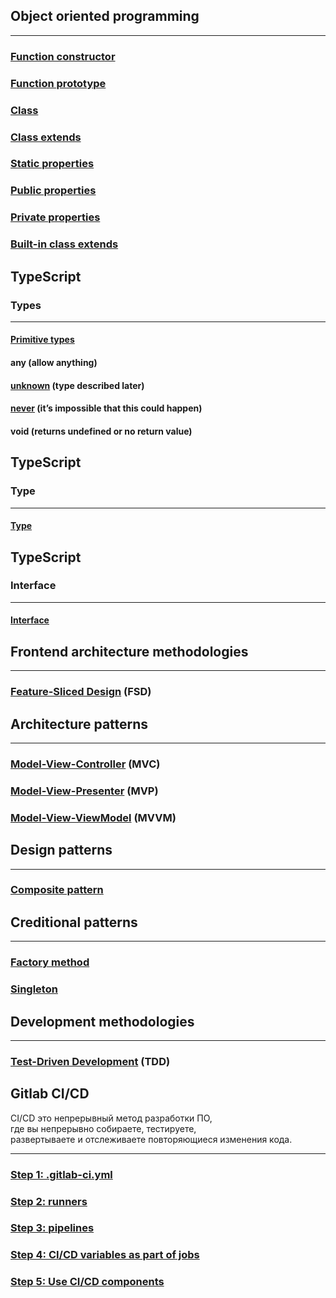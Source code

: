 ## Object oriented programming

---

### [Function constructor](./OOP/FunctionConstructor.md)

### [Function prototype](./OOP/FunctionPrototype.md)

### [Class](./OOP/Class.md)

### [Class extends](./OOP/ClassExtends.md)

### [Static properties](./OOP/StaticProperties.md)

### [Public properties](./OOP/PublicProperties.md)

### [Private properties](./OOP/PrivateProperties.md)

### [Built-in class extends](./OOP/BuiltinClassExtends.md)

## TypeScript
### Types

---

#### [Primitive types](./TS/PrimitiveTypes.md)

#### any (allow anything)

#### [unknown](./TS/UnknownType.md) (type described later)

#### [never](./TS/NeverType.md) (it’s impossible that this could happen)

#### void (returns undefined or no return value)

## TypeScript
### Type

---

#### [Type](./TS/Type.md)

## TypeScript
### Interface

---

#### [Interface](./TS/Interface.md)

## Frontend architecture methodologies

---

### [Feature-Sliced Design]() (FSD)

## Architecture patterns

---

### [Model-View-Controller](./MVC/MVC.md) (MVC)

### [Model-View-Presenter](./MVP/MVP.md) (MVP)

### [Model-View-ViewModel](./MVVM/MVVM.md) (MVVM)

## Design patterns

---

### [Composite pattern](./CompositePattern/CompositePattern.md)

## Creditional patterns

---

### [Factory method](./FactoryMethod/FactoryMethod.md)
### [Singleton](./Singleton/Singleton.md)

## Development methodologies

---

### [Test-Driven Development](./Singleton/Singleton.md) (TDD)

## Gitlab CI/CD
CI/CD это непрерывный метод разработки ПО, 
<br>где вы непрерывно собираете, тестируете, 
<br>развертываете и отслеживаете повторяющиеся изменения кода.

---

### [Step 1: .gitlab-ci.yml](./GitLabCiCd/gitlabciyml.md)
### [Step 2: runners](./GitLabCiCd/runners.md)
### [Step 3: pipelines](./GitLabCiCd/pipelines.md)
### [Step 4: CI/CD variables as part of jobs](./GitLabCiCd/variables.md)
### [Step 5: Use CI/CD components](./GitLabCiCd/components.md)
